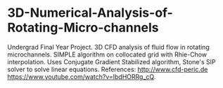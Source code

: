# 3D-Numerical-Analysis-of-Rotating-Micro-channels
Undergrad Final Year Project. 3D CFD analysis of fluid flow in rotating microchannels.
SIMPLE algorithm on collocated grid with Rhie-Chow interpolation.
Uses Conjugate Gradient Stabilized algorithm, Stone's SIP solver to solve linear equations.
References:
http://www.cfd-peric.de
https://www.youtube.com/watch?v=IbdHORRg_cQ.
